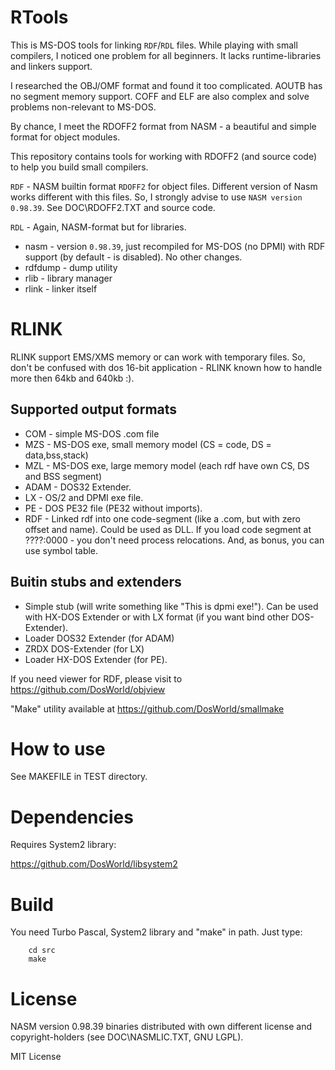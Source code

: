# RTools

This is MS-DOS tools for linking `RDF`/`RDL` files.
While playing with small compilers, I noticed one problem for all beginners.
It lacks runtime-libraries and linkers support.

I researched the OBJ/OMF format and found it too complicated.
AOUTB has no segment memory support. COFF and ELF are also complex
and solve problems non-relevant to MS-DOS.

By chance, I meet the RDOFF2 format from NASM - a beautiful and simple
format for object modules.

This repository contains tools for working with RDOFF2 (and source code)
to help you build small compilers.

`RDF` - NASM builtin format `RDOFF2` for object files. Different version of
Nasm works different with this files. So, I strongly advise to use
`NASM version 0.98.39`. See DOC\RDOFF2.TXT and source code.

`RDL` - Again, NASM-format but for libraries.

* nasm - version `0.98.39`, just recompiled for MS-DOS (no DPMI) with RDF support
(by default - is disabled). No other changes.
* rdfdump - dump utility
* rlib - library manager
* rlink - linker itself

# RLINK

RLINK support EMS/XMS memory or can work with temporary files.
So, don't be confused with dos 16-bit application - RLINK known how to handle more then 64kb and 640kb :).

## Supported output formats

* COM - simple MS-DOS .com file
* MZS - MS-DOS exe, small memory model (CS = code, DS = data,bss,stack)
* MZL - MS-DOS exe, large memory model (each rdf have own CS, DS and BSS segment)
* ADAM - DOS32 Extender.
* LX - OS/2 and DPMI exe file.
* PE - DOS PE32 file (PE32 without imports).
* RDF - Linked rdf into one code-segment (like a .com, but with zero offset and name). Could be used as DLL.
If you load code segment at ????:0000 - you don't need process relocations. And, as bonus, you can use symbol table.

## Buitin stubs and extenders

* Simple stub (will write something like "This is dpmi exe!"). Can be used with HX-DOS Extender or with LX format
 (if you want bind other DOS-Extender).
* Loader DOS32 Extender (for ADAM)
* ZRDX DOS-Extender (for LX)
* Loader HX-DOS Extender (for PE).

If you need viewer for RDF, please visit to https://github.com/DosWorld/objview

"Make" utility available at https://github.com/DosWorld/smallmake

# How to use

See MAKEFILE in TEST directory.

# Dependencies

Requires System2 library:

https://github.com/DosWorld/libsystem2

# Build

You need Turbo Pascal, System2 library and "make" in path.
Just type:

        cd src
        make

# License

NASM version 0.98.39 binaries distributed with own different license
and copyright-holders (see DOC\NASMLIC.TXT, GNU LGPL).

MIT License